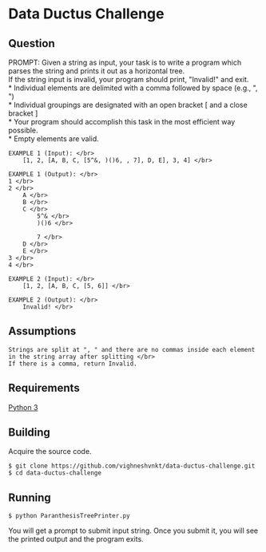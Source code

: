 # Data Ductus Challenge

## Question

PROMPT:
  	Given a string as input, your task is to write a program which parses the string and prints it out as a horizontal tree. </br>
  	If the string input is invalid, your program should print, "Invalid!" and exit. </br>
  		* Individual elements are delimited with a comma followed by space (e.g., ", ") </br>
  		* Individual groupings are designated with an open bracket [ and a close bracket ] </br>
  		* Your program should accomplish this task in the most efficient way possible. </br>
  		* Empty elements are valid. </br>

  	EXAMPLE 1 (Input): </br>
  		[1, 2, [A, B, C, [5^&, )()6, , 7], D, E], 3, 4] </br>

  	EXAMPLE 1 (Output): </br>
  	1 </br>
  	2 </br>
    	A </br>
    	B </br>
    	C </br>
      		5^& </br>
      		)()6 </br>

      		7 </br>
    	D </br>
    	E </br>
  	3 </br>
  	4 </br>

  	EXAMPLE 2 (Input): </br>
  		[1, 2, [A, B, C, [5, 6]] </br>

  	EXAMPLE 2 (Output): </br>
  		Invalid! </br>


## Assumptions


	Strings are split at ", " and there are no commas inside each element in the string array after splitting </br>
	If there is a comma, return Invalid.


## Requirements

[Python 3](https://www.python.org/downloads/)

## Building

Acquire the source code.

```
$ git clone https://github.com/vighneshvnkt/data-ductus-challenge.git
$ cd data-ductus-challenge
```

## Running

```
$ python ParanthesisTreePrinter.py
```

You will get a prompt to submit input string. Once you submit it, you will see the printed output and the program exits.